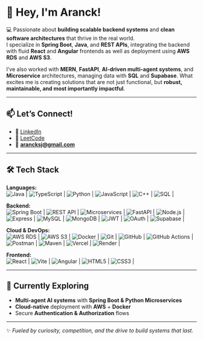 # 👋 Hey, I'm Aranck!  

💻 Passionate about **building scalable backend systems** and **clean software architectures** that thrive in the real world.  
I specialize in **Spring Boot**, **Java**, and **REST APIs**, integrating the backend with fluid **React** and **Angular** frontends
as well as deployment using **AWS RDS** and **AWS S3**.  

I’ve also worked with **MERN**, **FastAPI**, **AI-driven multi-agent systems**, and **Microservice** architectures, managing data with 
**SQL** and **Supabase**.
What excites me is creating solutions that are not just functional, but **robust, maintainable, and most importantly impactful**.  

---
## 📫 Let’s Connect!  
- 🔗 [LinkedIn](https://www.linkedin.com/in/aranck)  
- 🧩 [LeetCode](https://leetcode.com/u/arancksj_lc2005/)  
- 📧 **arancksj@gmail.com**  
---
## 🛠️ Tech Stack  

**Languages:**  
![Java](https://img.shields.io/badge/Java-%23ED8B00.svg?style=for-the-badge&logo=openjdk&logoColor=white) | 
![TypeScript](https://img.shields.io/badge/TypeScript-%233178C6.svg?style=for-the-badge&logo=typescript&logoColor=white) | 
![Python](https://img.shields.io/badge/Python-%233776AB.svg?style=for-the-badge&logo=python&logoColor=white) |
![JavaScript](https://img.shields.io/badge/JavaScript-ES6%2B-F7DF1E?style=for-the-badge&logo=javascript&logoColor=black) | 
![C++](https://img.shields.io/badge/C++-%2300599C.svg?style=for-the-badge&logo=cplusplus&logoColor=white) | 
![SQL](https://img.shields.io/badge/SQL-%2300758F.svg?style=for-the-badge&logo=postgresql&logoColor=white) | 


**Backend:**  
![Spring Boot](https://img.shields.io/badge/Spring%20Boot-%236DB33F.svg?style=for-the-badge&logo=springboot&logoColor=white) | 
![REST API](https://img.shields.io/badge/REST%20APIs-%23007396.svg?style=for-the-badge&logo=postman&logoColor=white) |
![Microservices](https://img.shields.io/badge/Microservices-%23FF6C37.svg?style=for-the-badge&logo=microgenetics&logoColor=white) |
![FastAPI](https://img.shields.io/badge/FastAPI-%23009688.svg?style=for-the-badge&logo=fastapi&logoColor=white) | 
![Node.js](https://img.shields.io/badge/Node.js-%23339933.svg?style=for-the-badge&logo=node.js&logoColor=white) | 
![Express](https://img.shields.io/badge/Express-%23000000.svg?style=for-the-badge&logo=express&logoColor=white) | 
![MySQL](https://img.shields.io/badge/MySQL-%234479A1.svg?style=for-the-badge&logo=mysql&logoColor=white) | 
![MongoDB](https://img.shields.io/badge/MongoDB-%2347A248.svg?style=for-the-badge&logo=mongodb&logoColor=white) |
![JWT](https://img.shields.io/badge/JWT-black?style=for-the-badge&logo=JSON%20web%20tokens) | 
![OAuth](https://img.shields.io/badge/OAuth-3D8DB0?style=for-the-badge&logo=auth0&logoColor=white) | 
![Supabase](https://img.shields.io/badge/Supabase-3ECF8E?style=for-the-badge&logo=supabase&logoColor=white) |  

**Cloud & DevOps:**  
![AWS RDS](https://img.shields.io/badge/AWS%20RDS-527FFF?style=for-the-badge&logo=amazonrds&logoColor=white) |
![AWS S3](https://img.shields.io/badge/AWS%20S3-569A31?style=for-the-badge&logo=amazons3&logoColor=white) |
![Docker](https://img.shields.io/badge/Docker-%232496ED.svg?style=for-the-badge&logo=docker&logoColor=white) | 
![Git](https://img.shields.io/badge/Git-%23F05033.svg?style=for-the-badge&logo=git&logoColor=white) | 
![GitHub](https://img.shields.io/badge/GitHub-%23181717.svg?style=for-the-badge&logo=github&logoColor=white) | 
![GitHub Actions](https://img.shields.io/badge/GitHub%20Actions-%232088FF.svg?style=for-the-badge&logo=githubactions&logoColor=white) | 
![Postman](https://img.shields.io/badge/Postman-%23FF6C37.svg?style=for-the-badge&logo=postman&logoColor=white) | 
![Maven](https://img.shields.io/badge/Maven-C71A36?style=for-the-badge&logo=apachemaven&logoColor=white) | 
![Vercel](https://img.shields.io/badge/Vercel-%23000000.svg?style=for-the-badge&logo=vercel&logoColor=white) | 
![Render](https://img.shields.io/badge/Render-46E3B7?style=for-the-badge&logo=render&logoColor=black) |

**Frontend:**  
![React](https://img.shields.io/badge/React-%2361DAFB.svg?style=for-the-badge&logo=react&logoColor=black) | 
![Vite](https://img.shields.io/badge/Vite-%23646CFF.svg?style=for-the-badge&logo=vite&logoColor=white) | 
![Angular](https://img.shields.io/badge/Angular-%23DD0031.svg?style=for-the-badge&logo=angular&logoColor=white) | 
![HTML5](https://img.shields.io/badge/HTML5-%23E34F26.svg?style=for-the-badge&logo=html5&logoColor=white) | 
![CSS3](https://img.shields.io/badge/CSS3-%231572B6.svg?style=for-the-badge&logo=css3&logoColor=white) |

---
## 🚀 Currently Exploring  
- **Multi-agent AI systems** with **Spring Boot & Python Microservices**
- **Cloud-native** deployment with **AWS** + **Docker**  
- Secure **Authentication & Authorization** flows  
---
✨ *Fueled by curiosity, competition, and the drive to build systems that last.*  
